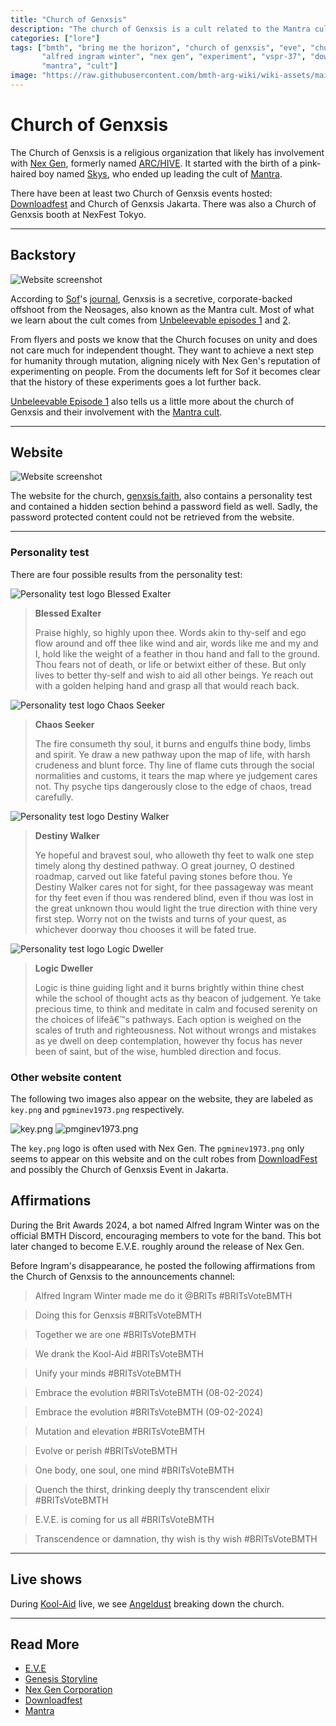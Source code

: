 ```yaml
---
title: "Church of Genxsis"
description: "The church of Genxsis is a cult related to the Mantra cult. It was established in 1956 by Alfred Ingram Winter."
categories: ["lore"]
tags: ["bmth", "bring me the horizon", "church of genxsis", "eve", "church of genesis", 
       "alfred ingram winter", "nex gen", "experiment", "vspr-37", "downloadfest", "genxsis.faith", 
       "mantra", "cult"]
image: "https://raw.githubusercontent.com/bmth-arg-wiki/wiki-assets/main/lore/genxsis.faith/genxsis_faith.png"
---
```

# Church of Genxsis

The Church of Genxsis is a religious organization that likely has 
involvement with [Nex Gen](nex-gen-corporation), formerly named [ARC/HIVE](archive). 
It started with the birth of a pink-haired boy named [Skys](../characters/skys), who 
ended up leading the cult of [Mantra](mantra).

There have been at least two Church of Genxsis events hosted:
[Downloadfest](downloadfest) and Church of Genxsis Jakarta. There was also a
Church of Genxsis booth at NexFest Tokyo.

***

## Backstory

![Website screenshot](https://raw.githubusercontent.com/bmth-arg-wiki/wiki-assets/main/church/church_sof_journal.png)

According to [Sof](../characters/sof)'s [journal](journal), Genxsis is a secretive, corporate-backed offshoot from the Neosages, also known 
as the Mantra cult. Most of what we learn about the cult comes from [Unbeleevable episodes 1](../for-sof/unbeleevable) and 
[2](../for-sof/unbeleevable2).

From flyers and posts we know that the Church focuses on unity and does not care much for 
independent thought. They want to achieve a next step for humanity through mutation, aligning nicely with 
Nex Gen's reputation of experimenting on people. From the documents left for Sof it becomes clear that the 
history of these experiments goes a lot further back.

[Unbeleevable Episode 1](../for-sof/unbeleevable) also tells us a little more about 
the church of Genxsis and their involvement with the [Mantra cult](../music/amo-mantra).

***

## Website

![Website screenshot](https://raw.githubusercontent.com/bmth-arg-wiki/wiki-assets/main/lore/genxsis.faith/genxsis_faith.png)

The website for the church, [genxsis.faith](https://genxsis.faith), also contains a personality test and contained a 
hidden section behind a password field as well. Sadly, the password protected content could not be 
retrieved from the website.

***

### Personality test

There are four possible results from the personality test:

![Personality test logo Blessed Exalter](https://raw.githubusercontent.com/bmth-arg-wiki/wiki-assets/main/lore/genxsis.faith/blessed_exalter.png)

> **Blessed Exalter**
>
> Praise highly, so highly upon thee. Words akin to thy-self and ego flow around and off thee like wind and air, words like me and my and I, hold like the weight of a feather in thou hand and fall to the ground. Thou fears not of death, or life or betwixt either of these. But only lives to better thy-self and wish to aid all other beings. Ye reach out with a golden helping hand and grasp all that would reach back.

![Personality test logo Chaos Seeker](https://raw.githubusercontent.com/bmth-arg-wiki/wiki-assets/main/lore/genxsis.faith/chaos_seeker.png)
> **Chaos Seeker**
> 
> The fire consumeth thy soul, it burns and engulfs thine body, limbs and spirit. Ye draw a new pathway upon the map of life, with harsh crudeness and blunt force. Thy line of flame cuts through the social normalities and customs, it tears the map where ye judgement cares not. Thy psyche tips dangerously close to the edge of chaos, tread carefully.

![Personality test logo Destiny Walker](https://raw.githubusercontent.com/bmth-arg-wiki/wiki-assets/main/lore/genxsis.faith/destiny_walker.png)
> **Destiny Walker**
> 
> Ye hopeful and bravest soul, who alloweth thy feet to walk one step timely along thy destined pathway. O great journey, O destined roadmap, carved out like fateful paving stones before thou. Ye Destiny Walker cares not for sight, for thee passageway was meant for thy feet even if thou was rendered blind, even if thou was lost in the great unknown thou would light the true direction with thine very first step. Worry not on the twists and turns of your quest, as whichever doorway thou chooses it will be fated true.

![Personality test logo Logic Dweller](https://raw.githubusercontent.com/bmth-arg-wiki/wiki-assets/main/lore/genxsis.faith/logic_dweller.png)

> **Logic Dweller**
> 
> Logic is thine guiding light and it burns brightly within thine chest while the school of thought acts as thy beacon of judgement. Ye take precious time, to think and meditate in calm and focused serenity on the choices of lifeâ€™s pathways. Each option is weighed on the scales of truth and righteousness. Not without wrongs and mistakes as ye dwell on deep contemplation, however thy focus has never been of saint, but of the wise, humbled direction and focus.

### Other website content

The following two images also appear on the website, they are
labeled as `key.png` and `pgminev1973.png` respectively.

![key.png](https://raw.githubusercontent.com/bmth-arg-wiki/wiki-assets/main/lore/genxsis.faith/key.png)
![pmginev1973.png](https://raw.githubusercontent.com/bmth-arg-wiki/wiki-assets/main/lore/genxsis.faith/pmginev1973.png)

The `key.png` logo is often used with Nex Gen. The `pgminev1973.png` only
seems to appear on this website and on the cult robes from [DownloadFest](downloadfest)
and possibly the Church of Genxsis Event in Jakarta.

## Affirmations

During the Brit Awards 2024, a bot named Alfred Ingram Winter was on the 
official BMTH Discord, encouraging members to vote for the band. This bot later 
changed to become E.V.E. roughly around the release of Nex Gen.

Before Ingram's disappearance, he posted the following affirmations 
from the Church of Genxsis to the announcements channel:

> Alfred Ingram Winter made me do it @BRITs #BRITsVoteBMTH

> Doing this for Genxsis #BRITsVoteBMTH

> Together we are one #BRITsVoteBMTH

> We drank the Kool-Aid #BRITsVoteBMTH

> Unify your minds #BRITsVoteBMTH

> Embrace the evolution #BRITsVoteBMTH (08-02-2024)

> Embrace the evolution #BRITsVoteBMTH
(09-02-2024)

> Mutation and elevation #BRITsVoteBMTH

> Evolve or perish #BRITsVoteBMTH

> One body, one soul, one mind #BRITsVoteBMTH

> Quench the thirst, drinking deeply thy transcendent elixir #BRITsVoteBMTH

> E.V.E. is coming for us all #BRITsVoteBMTH

> Transcendence or damnation, thy wish is thy wish #BRITsVoteBMTH

***

## Live shows

During [Kool-Aid](../music/song-koolaid) live, we see [Angeldust](../characters/angeldust) breaking down the 
church.

***

## Read More

- [E.V.E](../characters/eve)
- [Genesis Storyline](genesis-storyline)
- [Nex Gen Corporation](nex-gen-corporation)
- [Downloadfest](downloadfest)
- [Mantra](../music/amo-mantra)